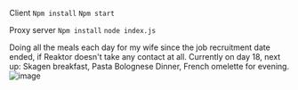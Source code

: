 Client
<code>Npm install</code>
<code>Npm start</code>

Proxy server
<code>Npm install</code>
<code>node index.js</code>

Doing all the meals each day for my wife since the job recruitment date ended, if Reaktor doesn't take any contact at all. Currently on day 18, next up: Skagen breakfast, Pasta Bolognese Dinner, French omelette for evening.
![image](https://user-images.githubusercontent.com/66220187/216727391-15ca6240-feb7-4285-9a09-e51bdc94e93c.png)
